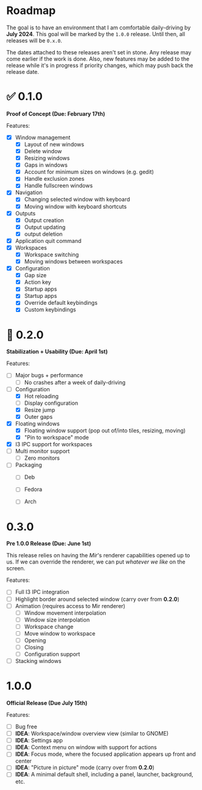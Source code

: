# Roadmap
The goal is to have an environment that I am comfortable daily-driving by **July 2024**.
This goal will be marked by the `1.0.0` release. Until then, all releases will be
`0.x.0`.

The dates attached to these releases aren't set in stone. Any release may come
earlier if the work is done. Also, new features may be added to the release while it's
in progress if priority changes, which may push back the release date.

# ✅ 0.1.0
**Proof of Concept (Due: February 17th)**

Features:
- [x] Window management
  - [x] Layout of new windows
  - [x] Delete window
  - [x] Resizing windows
  - [x] Gaps in windows
  - [x] Account for minimum sizes on windows (e.g. gedit)
  - [x] Handle exclusion zones
  - [x] Handle fullscreen windows
- [x] Navigation
  - [x] Changing selected window with keyboard
  - [x] Moving window with keyboard shortcuts
- [x] Outputs
  - [x] Output creation
  - [x] Output updating
  - [x] output deletion
- [x] Application quit command
- [x] Workspaces
  - [x] Workspace switching
  - [x] Moving windows between workspaces
- [x] Configuration
  - [x] Gap size
  - [x] Action key
  - [x] Startup apps
  - [x] Startup apps
  - [x] Override default keybindings
  - [x] Custom keybindings

# 🚧 0.2.0
**Stabilization + Usability (Due: April 1st)**

Features:
- [ ] Major bugs + performance
  - [ ] No crashes after a week of daily-driving
- [ ] Configuration
    - [x] Hot reloading
    - [ ] Display configuration
    - [x] Resize jump
    - [x] Outer gaps
- [x] Floating windows
  - [x] Floating window support (pop out of/into tiles, resizing, moving)
  - [x] "Pin to workspace" mode
- [x] I3 IPC support for workspaces
- [ ] Multi monitor support
  - [ ] Zero monitors
- [ ] Packaging
  - [ ] Deb
  - [ ] Fedora
  - [ ] Arch


# 0.3.0
**Pre 1.0.0 Release (Due: June 1st)**

This release relies on having the *Mir*'s renderer capabilities opened up to us.
If we can override the renderer, we can put *whatever we like* on the screen.

Features:
- [ ] Full I3 IPC integration
- [ ] Highlight border around selected window (carry over from **0.2.0**)
- [ ] Animation (requires access to Mir renderer)
  - [ ] Window movement interpolation
  - [ ] Window size interpolation
  - [ ] Workspace change
  - [ ] Move window to workspace
  - [ ] Opening
  - [ ] Closing
  - [ ] Configuration support
- [ ] Stacking windows

# 1.0.0
**Official Release (Due July 15th)**

Features:
- [ ] Bug free
- [ ] **IDEA**: Workspace/window overview view (similar to GNOME)
- [ ] **IDEA**: Settings app
- [ ] **IDEA**: Context menu on window with support for actions
- [ ] **IDEA**: Focus mode, where the focused application appears up front and center
- [ ] **IDEA**: "Picture in picture" mode (carry over from **0.2.0**)
- [ ] **IDEA**: A minimal default shell, including a panel, launcher, background, etc.